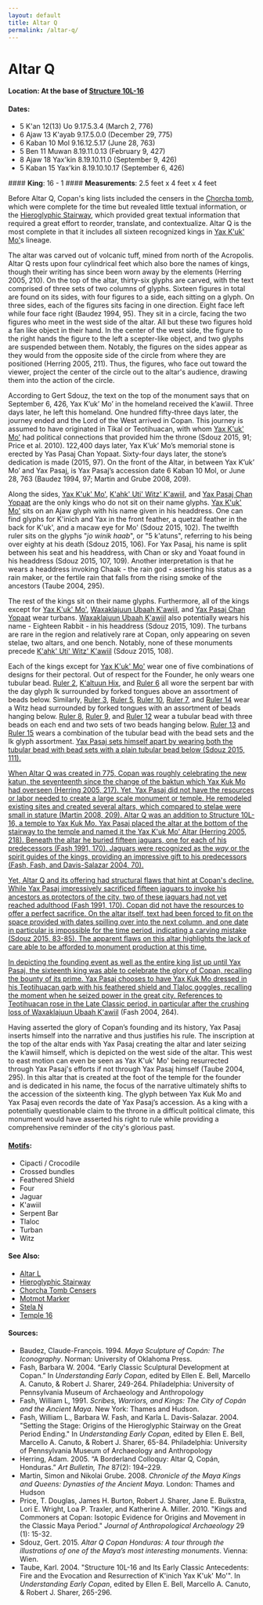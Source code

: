 ```yaml
---
layout: default
title: Altar Q
permalink: /altar-q/
---
```


# Altar Q

#### <strong>Location</strong>: At the base of <a href="{{site.baseurl}}/structure-16">Structure 10L-16</a>
#### <strong>Dates</strong>:
<ul>
<li>5 K'an 12(13) Uo 9.17.5.3.4 (March 2, 776)</li>
<li>6 Ajaw 13 K'ayab 9.17.5.0.0 (December 29, 775)</li>
<li>6 Kaban 10 Mol 9.16.12.5.17 (June 28, 763)</li>
<li>5 Ben 11 Muwan 8.19.11.0.13 (February 9, 427)</li>
<li>8 Ajaw 18 Yax'kin 8.19.10.11.0 (September 9, 426)</li>
<li>5 Kaban 15 Yax'kin 8.19.10.10.17 (September 6, 426)</li>
</ul>
#### <strong>King</strong>: 16 - 1
#### <strong>Measurements</strong>: 2.5 feet x 4 feet x 4 feet

Before Altar Q, Copan's king lists included the censers in the <a href="{{site.baseurl}}/structure-26">Chorcha tomb</a>, which were complete for the time but revealed little textual information, or the <a href="{{site.baseurl}}/hieroglyphic-stairway">Hieroglyphic Stairway</a>, which provided great textual information that required a great effort to reorder, translate, and contextualize. Altar Q is the most complete in that it includes all sixteen recognized kings in <a href="{{site.baseurl}}/yax-kuk-mo">Yax K'uk' Mo'</a>s lineage. 

The altar was carved out of volcanic tuff, mined from north of the Acropolis. Altar Q rests upon four cylindrical feet which also bore the names of kings, though their writing has since been worn away by the elements (Herring 2005, 210). On the top of the altar, thirty-six glyphs are carved, with the text comprised of three sets of two columns of glyphs. Sixteen figures in total are found on its sides, with four figures to a side, each sitting on a glyph. On three sides, each of the figures sits facing in one direction. Eight face left while four face right (Baudez 1994, 95). They sit in a circle, facing the two figures who meet in the west side of the altar. All but these two figures hold a fan like object in their hand. In the center of the west side, the figure to the right hands the figure to the left a scepter-like object, and two glyphs are suspended between them. Notably, the figures on the sides appear as they would from the opposite side of the circle from where they are positioned (Herring 2005, 211). Thus, the figures, who face out toward the viewer, project the center of the circle out to the altar's audience, drawing them into the action of the circle.

According to Gert Sdouz, the text on the top of the monument says that on September 6, 426, Yax K’uk’ Mo’ in the homeland received the k’awiil. Three days later, he left this homeland. One hundred fifty-three days later, the journey ended and the Lord of the West arrived in Copan. This journey is assumed to have originated in Tikal or Teotihuacan, with whom <a href="{{site.baseurl}}/yax-kuk-mo">Yax K'uk' Mo'</a> had political connections that provided him the throne (Sdouz 2015, 91; Price et al. 2010). 122,400 days later, Yax K’uk’ Mo’s memorial stone is erected by Yas Pasaj Chan Yopaat. Sixty-four days later, the stone’s dedication is made (2015, 97). On the front of the Altar, in between Yax K’uk’ Mo’ and Yax Pasaj, is Yax Pasaj’s accession date 6 Kaban 10 Mol, or June 28, 763 (Baudez 1994, 97; Martin and Grube 2008, 209).

Along the sides, <a href="{{site.baseurl}}/yax-kuk-mo">Yax K'uk' Mo'</a>, <a href="{{site.baseurl}}/kahk-uti-witz-kawiil">K'ahk' Uti' Witz' K'awiil</a>, and <a href="{{site.baseurl}}/yax-pasaj-chan-yopaat">Yax Pasaj Chan Yopaat</a> are the only kings who do not sit on their name glyphs. <a href="{{site.baseurl}}/yax-kuk-mo">Yax K'uk' Mo'</a> sits on an Ajaw glyph with his name given in his headdress. One can find glyphs for K'inich and Yax in the front feather, a quetzal feather in the back for K'uk', and a macaw eye for Mo' (Sdouz 2015, 102). The twelfth ruler sits on the glyphs "<em>jo winik haab</em>", or "5 k'atuns", referring to his being over eighty at his death (Sdouz 2015, 106). For Yax Pasaj, his name is split between his seat and his headdress, with Chan or sky and Yoaat found in his headdress (Sdouz 2015, 107, 109). Another interpretation is that he wears a headdress invoking Chaak - the rain god - asserting his status as a rain maker, or the fertile rain that falls from the rising smoke of the ancestors (Taube 2004, 295).

The rest of the kings sit on their name glyphs. Furthermore, all of the kings except for <a href="{{site.baseurl}}/yax-kuk-mo">Yax K'uk' Mo'</a>, <a href="{{site.baseurl}}/waxaklajuun-ubaah-kawiil">Waxaklajuun Ubaah K'awiil</a>, and <a href="{{site.baseurl}}/yax-pasaj-chan-yopaat">Yax Pasaj Chan Yopaat</a> wear turbans. <a href="{{site.baseurl}}/waxaklajuun-ubaah-kawiil">Waxaklajuun Ubaah K'awiil</a> also potentially wears his name - Eighteen Rabbit - in his headdress (Sdouz 2015, 109). The turbans are rare in the region and relatively rare at Copan, only appearing on seven stelae, two altars, and one bench. Notably, none of these monuments precede <a href="{{site.baseurl}}/kahk-uti-witz-kawiil">K'ahk' Uti' Witz' K'awiil</a> (Sdouz 2015, 108).

Each of the kings except for <a href="{{site.baseurl}}/yax-kuk-mo">Yax K'uk' Mo'</a> wear one of five combinations of designs for their pectoral. Out of respect for the Founder, he only wears one tubular bead. <a href="{{site.baseurl}}/popol-hol">Ruler 2</a>, <a href="{{site.baseurl}}/kaltuun-hix">K'altuun Hix</a>, and <a href="{{site.baseurl}}/ruler-6">Ruler 6</a> all wore the serpent bar with the day glyph Ik surrounded by forked tongues above an assortment of beads below. Similarly, <a href="{{site.baseurl}}/ruler-3">Ruler 3</a>, <a href="{{site.baseurl}}/ruler-5">Ruler 5</a>, <a href="{{site.baseurl}}/moon-jaguar">Ruler 10</a>, <a href="{{site.baseurl}}/bahlam-nehn">Ruler 7</a>, and <a href="{{site.baseurl}}/kahk-joplaj-chan-kawiil">Ruler 14</a> wear a Witz head surrounded by forked tongues with an assortment of beads hanging below. <a href="{{site.baseurl}}/wi-yohl-kinich">Ruler 8</a>, <a href="{{site.baseurl}}/ruler-9">Ruler 9</a>, and <a href="{{site.baseurl}}/kahk-uti-witz-kawiil">Ruler 12</a> wear a tubular bead with three beads on each end and two sets of two beads hanging below. <a href="{{site.baseurl}}/waxaklajuun-ubaah-kawiil">Ruler 13</a> and <a href="{{site.baseurl}}/kahk-yipyaj-chan-kawiil">Ruler 15</a> wears a combination of the tubular bead with the bead sets and the Ik glyph assortment. <a href="{{site.baseurl}}/yax-pasaj-chan-yopaat">Yax Pasaj sets himself apart by wearing both the tubular bead with bead sets with a plain tubular bead below (Sdouz 2015, 111).

When Altar Q was created in 775, Copan was roughly celebrating the new katun, the seventeenth since the change of the baktun which Yax Kuk Mo had overseen (Herring 2005, 217). Yet, Yax Pasaj did not have the resources or labor needed to create a large scale monument or temple. He remodeled existing sites and created several altars, which compared to stelae were small in stature (Martin 2008, 209). Altar Q was an addition to Structure 10L-16, a temple to Yax Kuk Mo. Yax Pasaj placed the altar at the bottom of the stairway to the temple and named it the Yax K'uk Mo' Altar (Herring 2005, 218). Beneath the altar he buried fifteen jaguars, one for each of his predecessors (Fash 1991, 170). Jaguars were recognized as the <em>way</em> or the spirit guides of the kings, providing an impressive gift to his predecessors (Fash, Fash, and Davis-Salazar 2004, 70).  

Yet, Altar Q and its offering had structural flaws that hint at Copan's decline. While Yax Pasaj impressively sacrificed fifteen jaguars to invoke his ancestors as protectors of the city, two of these jaguars had not yet reached adulthood (Fash 1991, 170). Copan did not have the resources to offer a perfect sacrifice. On the altar itself, text had been forced to fit on the space provided with dates spilling over into the next column, and one date in particular is impossible for the time period, indicating a carving mistake (Sdouz 2015, 83-85). The apparent flaws on this altar highlights the lack of care able to be afforded to monument production at this time.    

In depicting the founding event as well as the entire king list up until Yax Pasaj, the sixteenth king was able to celebrate the glory of Copan, recalling the bounty of its prime. Yax Pasaj chooses to have Yax Kuk Mo dressed in his Teotihuacan garb with his feathered shield and Tlaloc goggles, recalling the moment when he seized power in the great city. References to Teotihuacan rose in the Late Classic period, in particular after the crushing loss of <a href="{{site.baseurl}}/waxaklajuun-ubaah-kawiil">Waxaklajuun Ubaah K'awiil</a> (Fash 2004, 264).

Having asserted the glory of Copan’s founding and its history, Yax Pasaj inserts himself into the narrative and thus justifies his rule. The inscription at the top of the altar ends with Yax Pasaj creating the altar and later seizing the k’awiil himself, which is depicted on the west side of the altar. This west to east motion can even be seen as Yax K'uk' Mo' being resurrected through Yax Pasaj's efforts if not through Yax Pasaj himself (Taube 2004, 295). In this altar that is created at the foot of the temple for the founder and is dedicated in his name, the focus of the narrative ultimately shifts to the accession of the sixteenth king. The glyph between Yax Kuk Mo and Yax Pasaj even records the date of Yax Pasaj’s accession. As a king with a potentially questionable claim to the throne in a difficult political climate, this monument would have asserted his right to rule while providing a comprehensive reminder of the city's glorious past.


#### <strong><a href="{{site.baseurl}}/motif-glossary">Motifs</a></strong>:
<ul>
<li>Cipacti / Crocodile</li>
<li>Crossed bundles</li>
<li>Feathered Shield</li>
<li>Four</li>
<li>Jaguar</li>
<li>K'awiil</li>
<li>Serpent Bar</li>
<li>Tlaloc</li>
<li>Turban</li>
<li>Witz</li>
</ul>

#### <strong>See Also</strong>:
<ul>
<li><a href="{{site.baseurl}}/altar-l">Altar L</a></li>
<li><a href="{{site.baseurl}}/hieroglyphic-stairway">Hieroglyphic Stairway</a></li>
<li><a href="{{site.baseurl}}/structure-26">Chorcha Tomb Censers</a></li>
<li><a href="{{site.baseurl}}/motmot-marker">Motmot Marker</a></li>
<li><a href="{{site.baseurl}}/stela-n">Stela N</a></li>
<li><a href="{{site.baseurl}}/structure-16">Temple 16</a></li>
</ul>

#### <strong>Sources</strong>:
<ul>
<li>Baudez, Claude-François. 1994. <cite>Maya Sculpture of Copán: The Iconography</cite>. Norman: University of Oklahoma Press.</li>
<li>Fash, Barbara W. 2004. “Early Classic Sculptural Development at Copan.” In <cite>Understanding Early Copan</cite>, edited by Ellen E. Bell, Marcello A. Canuto, & Robert J. Sharer, 249-264. Philadelphia: University of Pennsylvania Museum of Archaeology and Anthropology</li>
<li>Fash, William L, 1991. <cite>Scribes, Warriors, and Kings: The City of Copán and the Ancient Maya</cite>. New York: Thames and Hudson.</li>
<li>Fash, William L., Barbara W. Fash, and Karla L. Davis-Salazar. 2004.
    "Setting the Stage: Origins of the Hieroglyphic Stairway on the Great Period Ending." In <cite>Understanding Early Copan</cite>, edited by Ellen E. Bell, Marcello A. Canuto, & Robert J. Sharer, 65-84. Philadelphia: University of Pennsylvania Museum of Archaeology and Anthropology</li>
<li>Herring, Adam. 2005. “A Borderland Colloquy: Altar Q, Copán, Honduras.” <cite>Art Bulletin, The</cite> 87(2): 194–229.</li>
<li>Martin, Simon and Nikolai Grube. 2008. <cite>Chronicle of the Maya Kings and
    Queens: Dynasties of the Ancient Maya.</cite> London: Thames and Hudson</li>
<li>Price, T. Douglas, James H. Burton, Robert J. Sharer, Jane E. Buikstra, Lori E. Wright, Loa P. Traxler, and Katherine A. Miller. 2010. "Kings and Commoners at Copan: Isotopic Evidence for Origins and Movement in the Classic Maya Period." <cite>Journal of Anthropological Archaeology</cite> 29 (1): 15-32.</li>
<li>Sdouz, Gert. 2015. <cite>Altar Q Copan Honduras: A tour through the illustrations of one of the Maya’s most interesting monuments</cite>. Vienna: Wien.</li>
<li>Taube, Karl. 2004. "Structure 10L-16 and Its Early Classic Antecedents: Fire and the Evocation and Resurrection of K'inich Yax K'uk' Mo'". In <cite>Understanding Early Copan</cite>, edited by Ellen E. Bell, Marcello A. Canuto, & Robert J. Sharer, 265-296.
</ul>

<br>
